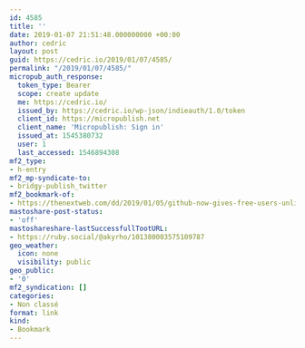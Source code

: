 ```yaml
---
id: 4585
title: ''
date: 2019-01-07 21:51:48.000000000 +00:00
author: cedric
layout: post
guid: https://cedric.io/2019/01/07/4585/
permalink: "/2019/01/07/4585/"
micropub_auth_response:
  token_type: Bearer
  scope: create update
  me: https://cedric.io/
  issued_by: https://cedric.io/wp-json/indieauth/1.0/token
  client_id: https://micropublish.net
  client_name: 'Micropublish: Sign in'
  issued_at: 1545380732
  user: 1
  last_accessed: 1546894308
mf2_type:
- h-entry
mf2_mp-syndicate-to:
- bridgy-publish_twitter
mf2_bookmark-of:
- https://thenextweb.com/dd/2019/01/05/github-now-gives-free-users-unlimited-private-repositories/
mastoshare-post-status:
- 'off'
mastoshareshare-lastSuccessfullTootURL:
- https://ruby.social/@akyrho/101380003575109787
geo_weather:
  icon: none
  visibility: public
geo_public:
- '0'
mf2_syndication: []
categories:
- Non classé
format: link
kind:
- Bookmark
---
```

